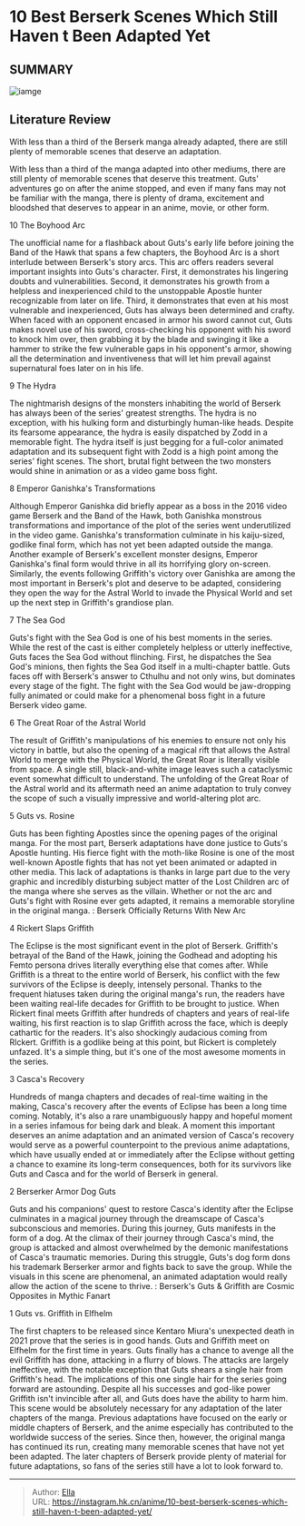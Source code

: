 # 10 Best Berserk Scenes Which Still Haven t Been Adapted Yet


## SUMMARY 

![iamge](https://static1.srcdn.com/wordpress/wp-content/uploads/2023/09/berserk-best-scenes-that-haven-t-been-adapted-1.jpg)

## Literature Review

With less than a third of the Berserk manga already adapted, there are still plenty of memorable scenes that deserve an adaptation.





With less than a third of the manga adapted into other mediums, there are still plenty of memorable scenes that deserve this treatment. Guts&#39; adventures go on after the anime stopped, and even if many fans may not be familiar with the manga, there is plenty of drama, excitement and bloodshed that deserves to appear in an anime, movie, or other form.









 








 10  The Boyhood Arc 
        

The unofficial name for a flashback about Guts&#39;s early life before joining the Band of the Hawk that spans a few chapters, the Boyhood Arc is a short interlude between Berserk&#39;s story arcs. This arc offers readers several important insights into Guts&#39;s character. First, it demonstrates his lingering doubts and vulnerabilities. Second, it demonstrates his growth from a helpless and inexperienced child to the unstoppable Apostle hunter recognizable from later on life. Third, it demonstrates that even at his most vulnerable and inexperienced, Guts has always been determined and crafty.
When faced with an opponent encased in armor his sword cannot cut, Guts makes novel use of his sword, cross-checking his opponent with his sword to knock him over, then grabbing it by the blade and swinging it like a hammer to strike the few vulnerable gaps in his opponent&#39;s armor, showing all the determination and inventiveness that will let him prevail against supernatural foes later on in his life.





 9  The Hydra 
        

 The nightmarish designs of the monsters inhabiting the world of Berserk has always been of the series&#39; greatest strengths. The hydra is no exception, with his hulking form and disturbingly human-like heads. Despite its fearsome appearance, the hydra is easily dispatched by Zodd in a memorable fight. The hydra itself is just begging for a full-color animated adaptation and its subsequent fight with Zodd is a high point among the series&#39; fight scenes. The short, brutal fight between the two monsters would shine in animation or as a video game boss fight.





 8  Emperor Ganishka&#39;s Transformations 
        

Although Emperor Ganishka did briefly appear as a boss in the 2016 video game Berserk and the Band of the Hawk, both Ganishka monstrous transformations and importance of the plot of the series went underutilized in the video game. Ganishka&#39;s transformation culminate in his kaiju-sized, godlike final form, which has not yet been adapted outside the manga. Another example of Berserk&#39;s excellent monster designs, Emperor Ganishka&#39;s final form would thrive in all its horrifying glory on-screen.
Similarly, the events following Griffith&#39;s victory over Ganishka are among the most important in Berserk&#39;s plot and deserve to be adapted, considering they open the way for the Astral World to invade the Physical World and set up the next step in Griffith&#39;s grandiose plan.





 7  The Sea God 
        

Guts&#39;s fight with the Sea God is one of his best moments in the series. While the rest of the cast is either completely helpless or utterly ineffective, Guts faces the Sea God without flinching. First, he dispatches the Sea God&#39;s minions, then fights the Sea God itself in a multi-chapter battle. Guts faces off with Berserk&#39;s answer to Cthulhu and not only wins, but dominates every stage of the fight. The fight with the Sea God would be jaw-dropping fully animated or could make for a phenomenal boss fight in a future Berserk video game.





 6  The Great Roar of the Astral World 
        

The result of Griffith&#39;s manipulations of his enemies to ensure not only his victory in battle, but also the opening of a magical rift that allows the Astral World to merge with the Physical World, the Great Roar is literally visible from space. A single still, black-and-white image leaves such a cataclysmic event somewhat difficult to understand. The unfolding of the Great Roar of the Astral world and its aftermath need an anime adaptation to truly convey the scope of such a visually impressive and world-altering plot arc.





 5  Guts vs. Rosine 
        

Guts has been fighting Apostles since the opening pages of the original manga. For the most part, Berserk adaptations have done justice to Guts&#39;s Apostle hunting. His fierce fight with the moth-like Rosine is one of the most well-known Apostle fights that has not yet been animated or adapted in other media. This lack of adaptations is thanks in large part due to the very graphic and incredibly disturbing subject matter of the Lost Children arc of the manga where she serves as the villain. Whether or not the arc and Guts&#39;s fight with Rosine ever gets adapted, it remains a memorable storyline in the original manga.
 : Berserk Officially Returns With New Arc





 4  Rickert Slaps Griffith 
        

The Eclipse is the most significant event in the plot of Berserk. Griffith&#39;s betrayal of the Band of the Hawk, joining the Godhead and adopting his Femto persona drives literally everything else that comes after. While Griffith is a threat to the entire world of Berserk, his conflict with the few survivors of the Eclipse is deeply, intensely personal. Thanks to the frequent hiatuses taken during the original manga&#39;s run, the readers have been waiting real-life decades for Griffith to be brought to justice.
When Rickert final meets Griffith after hundreds of chapters and years of real-life waiting, his first reaction is to slap Griffith across the face, which is deeply cathartic for the readers. It&#39;s also shockingly audacious coming from RIckert. Griffith is a godlike being at this point, but Rickert is completely unfazed. It&#39;s a simple thing, but it&#39;s one of the most awesome moments in the series.





 3  Casca&#39;s Recovery 
        

Hundreds of manga chapters and decades of real-time waiting in the making, Casca&#39;s recovery after the events of Eclipse has been a long time coming. Notably, it&#39;s also a rare unambiguously happy and hopeful moment in a series infamous for being dark and bleak. A moment this important deserves an anime adaptation and an animated version of Casca&#39;s recovery would serve as a powerful counterpoint to the previous anime adaptations, which have usually ended at or immediately after the Eclipse without getting a chance to examine its long-term consequences, both for its survivors like Guts and Casca and for the world of Berserk in general.





 2  Berserker Armor Dog Guts 
        

Guts and his companions&#39; quest to restore Casca&#39;s identity after the Eclipse culminates in a magical journey through the dreamscape of Casca&#39;s subconscious and memories. During this journey, Guts manifests in the form of a dog. At the climax of their journey through Casca&#39;s mind, the group is attacked and almost overwhelmed by the demonic manifestations of Casca&#39;s traumatic memories. During this struggle, Guts&#39;s dog form dons his trademark Berserker armor and fights back to save the group. While the visuals in this scene are phenomenal, an animated adaptation would really allow the action of the scene to thrive.
 : Berserk&#39;s Guts &amp; Griffith are Cosmic Opposites in Mythic Fanart





 1  Guts vs. Griffith in Elfhelm 
        

The first chapters to be released since Kentaro Miura&#39;s unexpected death in 2021 prove that the series is in good hands. Guts and Griffith meet on Elfhelm for the first time in years. Guts finally has a chance to avenge all the evil Griffith has done, attacking in a flurry of blows. The attacks are largely ineffective, with the notable exception that Guts shears a single hair from Griffith&#39;s head. The implications of this one single hair for the series going forward are astounding. Despite all his successes and god-like power Griffith isn&#39;t invincible after all, and Guts does have the ability to harm him. This scene would be absolutely necessary for any adaptation of the later chapters of the manga.
Previous adaptations have focused on the early or middle chapters of Berserk, and the anime especially has contributed to the worldwide success of the series. Since then, however, the original manga has continued its run, creating many memorable scenes that have not yet been adapted. The later chapters of Berserk provide plenty of material for future adaptations, so fans of the series still have a lot to look forward to.

---

> Author: [Ella](https://instagram.hk.cn/)  
> URL: https://instagram.hk.cn/anime/10-best-berserk-scenes-which-still-haven-t-been-adapted-yet/  

